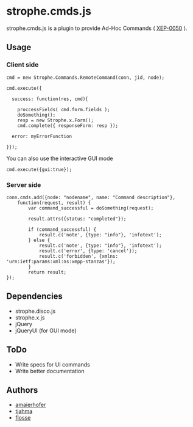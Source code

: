 # strophe.cmds.js

strophe.cmds.js is a plugin to provide Ad-Hoc Commands
( [XEP-0050](http://xmpp.org/extensions/xep-0050.html) ).

## Usage

### Client side

    cmd = new Strophe.Commands.RemoteCommand(conn, jid, node);

    cmd.execute({

      success: function(res, cmd){

        proccessFields( cmd.form.fields );
        doSomething();
        resp = new Strophe.x.Form();
        cmd.complete({ responseForm: resp });

      error: myErrorFunction

    }});

You can also use the interactive GUI mode

    cmd.execute({gui:true});

### Server side

    conn.cmds.add({node: "nodename", name: "Command description"},
        function(request, result) {
            var command_successful = doSomething(request);

            result.attrs({status: "completed"});

            if (command_successful) {
                result.c('note', {type: "info"}, 'infotext');
            } else {
                result.c('note', {type: "info"}, 'infotext');
                result.c('error', {type: 'cancel'});
                result.c('forbidden', {xmlns: 'urn:ietf:params:xml:ns:xmpp-stanzas'});
            }
            return result;
    });

## Dependencies

- strophe.disco.js
- strophe.x.js
- jQuery
- jQueryUI (for GUI mode)

## ToDo

- Write specs for UI commands
- Write better documentation

## Authors

- [amaierhofer](https://github.com/amaierhofer)
- [tjahma](https://github.com/tjahma)
- [flosse](https://github.com/flosse)
